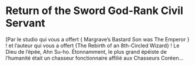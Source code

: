# Return of the Sword God-Rank Civil Servant
[Par le studio qui vous a offert { Margrave’s Bastard Son was The Emperor } ! et l’auteur qui vous a offert {The Rebirth of an 8th-Circled Wizard} ! Le Dieu de l’épée, Ahn Su-ho. Étonnamment, le plus grand épéiste de l’humanité était un chasseur fonctionnaire affilié aux Chasseurs Coréen…